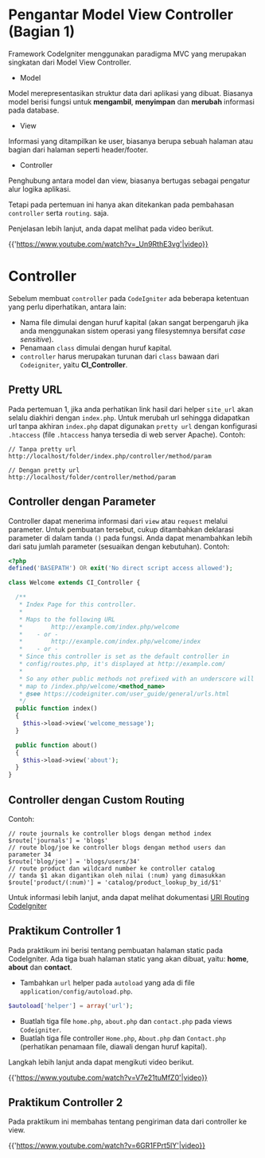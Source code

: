 # Pengantar Model View Controller (Bagian 1)

Framework CodeIgniter menggunakan paradigma MVC yang merupakan singkatan dari
Model View Controller.

- Model

Model merepresentasikan struktur data dari aplikasi yang dibuat. Biasanya model
berisi fungsi untuk **mengambil**, **menyimpan** dan **merubah** informasi pada
database.

- View

Informasi yang ditampilkan ke user, biasanya berupa sebuah halaman atau bagian
dari halaman seperti header/footer.

- Controller

Penghubung antara model dan view, biasanya bertugas sebagai pengatur alur logika
aplikasi.

Tetapi pada pertemuan ini hanya akan ditekankan pada pembahasan `controller`
serta `routing`.
saja.

Penjelasan lebih lanjut, anda dapat melihat pada video berikut.

{{'https://www.youtube.com/watch?v=_Un9RthE3vg'|video}}

# Controller

Sebelum membuat `controller` pada `CodeIgniter` ada beberapa ketentuan yang
perlu diperhatikan, antara lain:

- Nama file dimulai dengan huruf kapital (akan sangat berpengaruh jika anda
menggunakan sistem operasi yang filesystemnya bersifat *case sensitive*).
- Penamaan `class` dimulai dengan huruf kapital.
- `controller` harus merupakan turunan dari `class` bawaan dari `Codeigniter`,
yaitu **CI_Controller**.

## Pretty URL

Pada pertemuan 1, jika anda perhatikan link hasil dari helper `site_url` akan
selalu diakhiri dengan `index.php`. Untuk merubah url sehingga didapatkan url
tanpa akhiran `index.php` dapat digunakan `pretty url` dengan konfigurasi
`.htaccess` (file `.htaccess` hanya tersedia di web server Apache). Contoh:

```
// Tanpa pretty url
http://localhost/folder/index.php/controller/method/param
```

```
// Dengan pretty url
http://localhost/folder/controller/method/param
```

## Controller dengan Parameter

Controller dapat menerima informasi dari `view` atau `request` melalui
parameter. Untuk pembuatan tersebut, cukup ditambahkan deklarasi parameter di
dalam tanda `()` pada fungsi. Anda dapat menambahkan lebih dari satu jumlah
parameter (sesuaikan dengan kebutuhan). Contoh:

```php
<?php
defined('BASEPATH') OR exit('No direct script access allowed');

class Welcome extends CI_Controller {

  /**
   * Index Page for this controller.
   *
   * Maps to the following URL
   * 		http://example.com/index.php/welcome
   *	- or -
   * 		http://example.com/index.php/welcome/index
   *	- or -
   * Since this controller is set as the default controller in
   * config/routes.php, it's displayed at http://example.com/
   *
   * So any other public methods not prefixed with an underscore will
   * map to /index.php/welcome/<method_name>
   * @see https://codeigniter.com/user_guide/general/urls.html
   */
  public function index()
  {
    $this->load->view('welcome_message');
  }

  public function about()
  {
    $this->load->view('about');
  }
}
```

## Controller dengan Custom Routing

Contoh:

```
// route journals ke controller blogs dengan method index
$route['journals'] = 'blogs'
// route blog/joe ke controller blogs dengan method users dan parameter 34
$route['blog/joe'] = 'blogs/users/34'
// route product dan wildcard number ke controller catalog
// tanda $1 akan digantikan oleh nilai (:num) yang dimasukkan
$route['product/(:num)'] = 'catalog/product_lookup_by_id/$1'
```

Untuk informasi lebih lanjut, anda dapat melihat dokumentasi [URI Routing
CodeIgniter](https://www.codeigniter.com/userguide3/general/routing.html)

## Praktikum Controller 1

Pada praktikum ini berisi tentang pembuatan halaman static pada CodeIgniter. Ada
tiga buah halaman static yang akan dibuat, yaitu: **home**, **about** dan
**contact**.

- Tambahkan `url` helper pada `autoload` yang ada di file
`application/config/autoload.php`.

```php
$autoload['helper'] = array('url');
```

- Buatlah tiga file `home.php`, `about.php` dan `contact.php` pada views
`Codeigniter`.
- Buatlah tiga file controller `Home.php`, `About.php` dan `Contact.php`
(perhatikan penamaan file, diawali dengan huruf kapital).

Langkah lebih lanjut anda dapat mengikuti video berikut.

{{'https://www.youtube.com/watch?v=V7e21tuMfZ0'|video}}

## Praktikum Controller 2

Pada praktikum ini membahas tentang pengiriman data dari controller ke view.

{{'https://www.youtube.com/watch?v=6GR1FPrt5lY'|video}}
